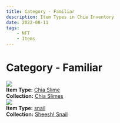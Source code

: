 ```yaml
---
title: Category - Familiar
description: Item Types in Chia Inventory
date: 2022-08-11
tags:
    - NFT
    - Items
---
```


# Category - Familiar
<div class="item_type_thumbnail">
<a href="../../Types/Familiar/Chia_Slime/Normal_Chia_Slime_00001_00100/"><img loading="lazy" src="https://chiaslimes.s3.us-west-1.amazonaws.com/rock/build/images/405.png"></a><br/>
<div><strong>Item Type:</strong> <a href="../../Types/Familiar/Chia_Slime/Normal_Chia_Slime_00001_00100/">Chia Slime</a></div>
<div><strong>Collection:</strong> <a href="https://www.spacescan.io/xch/nft/collection/col19z8k90wfezt55jj2zm526yzmk8dq0fcyqamzmtqv7hv4wkafhnjsp8fsz2">Chia Slimes</a></div>
</div>
<div class="item_type_thumbnail">
<a href="../../Types/Familiar/snail/Normal_snail_00001_00100/"><img loading="lazy" src="https://5kbhhbvmgslzaqdfqmdxzvg6uaexcoukhxivpsghzbukd434na.arweave.net/6oJzhqw0l-5BAZYMHfNTeoAlxOoo90VfIx8hoofN8aM"></a><br/>
<div><strong>Item Type:</strong> <a href="../../Types/Familiar/snail/Normal_snail_00001_00100/">snail</a></div>
<div><strong>Collection:</strong> <a href="https://www.spacescan.io/xch/nft/collection/col1syclna803y6h3zl24fwswk0thmm7ad845cfc6sv4sndfzu26q8cq3pprct">Sheesh! Snail</a></div>
</div>

